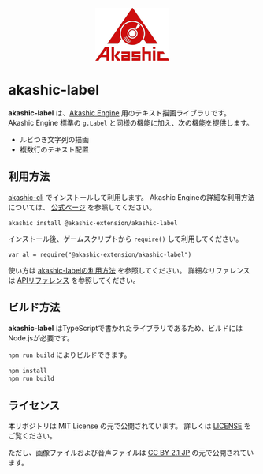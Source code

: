 <p align="center">
<img src="img/akashic.png"/>
</p>

# akashic-label

**akashic-label** は、[Akashic Engine](https://github.com/akashic-games/akashic-engine) 用のテキスト描画ライブラリです。
Akashic Engine 標準の `g.Label` と同様の機能に加え、次の機能を提供します。

* ルビつき文字列の描画
* 複数行のテキスト配置

## 利用方法

[akashic-cli](https://github.com/akashic-games/akashic-cli) でインストールして利用します。
Akashic Engineの詳細な利用方法については、 [公式ページ](https://akashic-games.github.io/) を参照してください。

```
akashic install @akashic-extension/akashic-label
```

インストール後、ゲームスクリプトから `require()` して利用してください。

```
var al = require("@akashic-extension/akashic-label")
```

使い方は [akashic-labelの利用方法](./akashic-label.md) を参照してください。
詳細なリファレンスは [APIリファレンス](https://akashic-games.github.io/reference/akashic-label/index.html) を参照してください。

## ビルド方法

**akashic-label** はTypeScriptで書かれたライブラリであるため、ビルドにはNode.jsが必要です。

`npm run build` によりビルドできます。

```sh
npm install
npm run build
```

## ライセンス
本リポジトリは MIT License の元で公開されています。
詳しくは [LICENSE](./LICENSE) をご覧ください。

ただし、画像ファイルおよび音声ファイルは
[CC BY 2.1 JP](https://creativecommons.org/licenses/by/2.1/jp/) の元で公開されています。
